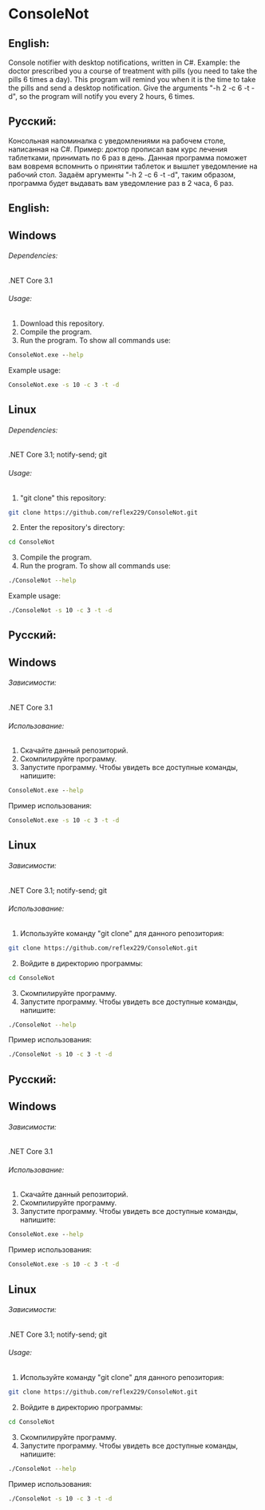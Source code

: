 # ConsoleNot
## English:
Console notifier with desktop notifications, written in C#.
Example: the doctor prescribed you a course of treatment with pills (you need to take
the pills 6 times a day).
This program will remind you when it is the time to take the pills and send a
desktop notification. Give the arguments "-h 2 -c 6 -t -d", so the program will notify you every 2 hours,
6 times.
## Русский:
Консольная напоминалка с уведомлениями на рабочем столе, написанная на C#.
Пример: доктор прописал вам курс лечения таблетками, принимать по 6 раз в день.
Данная программа поможет вам вовремя вспомнить о принятии таблеток и вышлет
уведомление на рабочий стол. Задаём аргументы "-h 2 -c 6 -t -d",
таким образом, программа будет выдавать вам уведомление раз в 2 часа,
6 раз.

## English:
## Windows
###### Dependencies:
.NET Core 3.1
###### Usage:
1. Download this repository.
2. Compile the program.
3. Run the program. To show all commands use:
```cmd
ConsoleNot.exe --help
```
Example usage:
```cmd
ConsoleNot.exe -s 10 -c 3 -t -d
```
## Linux
###### Dependencies:
.NET Core 3.1; notify-send; git
###### Usage:
1. "git clone" this repository:
```bash
git clone https://github.com/reflex229/ConsoleNot.git
```
2. Enter the repository's directory:
```bash
cd ConsoleNot
```
3. Compile the program.
4. Run the program. To show all commands use:
```bash
./ConsoleNot --help
```
Example usage:
```cmd
./ConsoleNot -s 10 -c 3 -t -d
```
## Русский:
## Windows
###### Зависимости:
.NET Core 3.1
###### Использование:
1. Скачайте данный репозиторий.
2. Скомпилируйте программу.
3. Запустите программу. Чтобы увидеть все доступные команды, напишите:
```cmd
ConsoleNot.exe --help
```
Пример использования:
```cmd
ConsoleNot.exe -s 10 -c 3 -t -d
```
## Linux
###### Зависимости:
.NET Core 3.1; notify-send; git
###### Использование:
1. Используйте команду "git clone" для данного репозитория:
```bash
git clone https://github.com/reflex229/ConsoleNot.git
```
2. Войдите в директорию программы:
```bash
cd ConsoleNot
```
3. Скомпилируйте программу.
4. Запустите программу. Чтобы увидеть все доступные команды, напишите:
```bash
./ConsoleNot --help
```
Пример использования:
```cmd
./ConsoleNot -s 10 -c 3 -t -d
```
## Русский:
## Windows
###### Зависимости:
.NET Core 3.1
###### Использование:
1. Скачайте данный репозиторий.
2. Скомпилируйте программу.
3. Запустите программу. Чтобы увидеть все доступные команды, напишите:
```cmd
ConsoleNot.exe --help
```
Пример использования:
```cmd
ConsoleNot.exe -s 10 -c 3 -t -d
```
## Linux
###### Зависимости:
.NET Core 3.1; notify-send; git
###### Usage:
1. Используйте команду "git clone" для данного репозитория:
```bash
git clone https://github.com/reflex229/ConsoleNot.git
```
2. Войдите в директорию программы:
```bash
cd ConsoleNot
```
3. Скомпилируйте программу.
4. Запустите программу. Чтобы увидеть все доступные команды, напишите:
```bash
./ConsoleNot --help
```
Пример использования:
```cmd
./ConsoleNot -s 10 -c 3 -t -d
```

